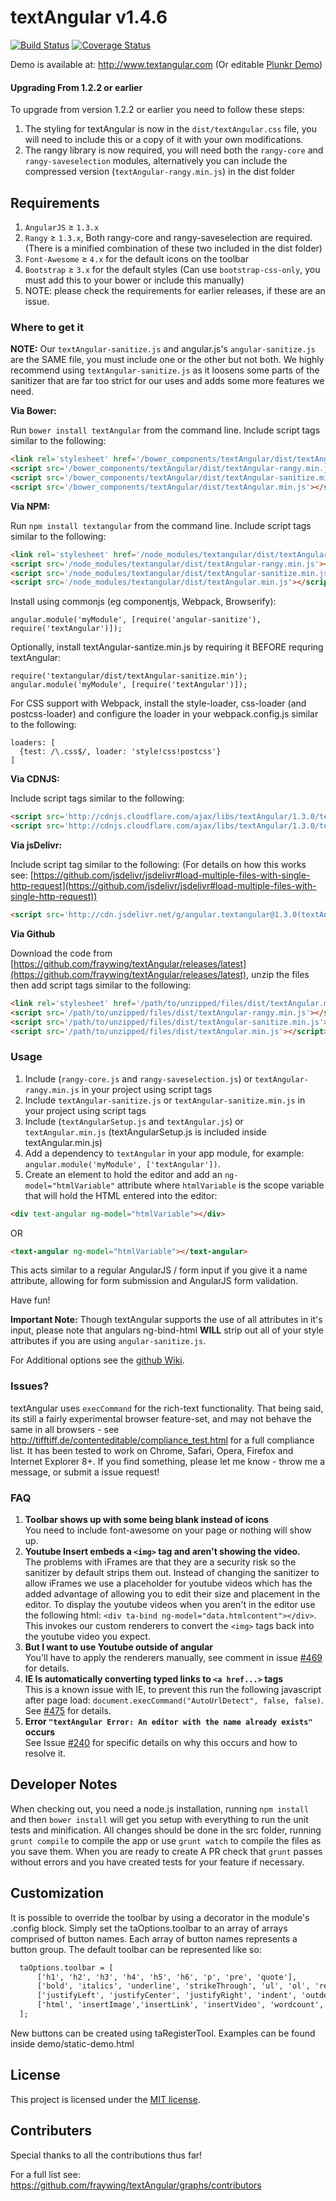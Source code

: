 textAngular v1.4.6
===========

[![Build Status](https://travis-ci.org/fraywing/textAngular.png?branch=master)](https://travis-ci.org/fraywing/textAngular) [![Coverage Status](https://coveralls.io/repos/fraywing/textAngular/badge.png)](https://coveralls.io/r/fraywing/textAngular)


Demo is available at: http://www.textangular.com (Or editable [Plunkr Demo](http://plnkr.co/edit/kKPfk0LCXWrMpZ1gkblb?p=preview))

#### Upgrading From 1.2.2 or earlier

To upgrade from version 1.2.2 or earlier you need to follow these steps:

1. The styling for textAngular is now in the `dist/textAngular.css` file, you will need to include this or a copy of it with your own modifications.
2. The rangy library is now required, you will need both the `rangy-core` and `rangy-saveselection` modules, alternatively you can include the compressed version (`textAngular-rangy.min.js`) in the dist folder

## Requirements

1. `AngularJS` ≥ `1.3.x`
2. `Rangy` ≥ `1.3.x`, Both rangy-core and rangy-saveselection are required. (There is a minified combination of these two included in the dist folder)
3. `Font-Awesome` ≥ `4.x` for the default icons on the toolbar
1. `Bootstrap` ≥ `3.x` for the default styles (Can use `bootstrap-css-only`, you must add this to your bower or include this manually)
5. NOTE: please check the requirements for earlier releases, if these are an issue.

### Where to get it

**NOTE:** Our `textAngular-sanitize.js` and angular.js's `angular-sanitize.js` are the SAME file, you must include one or the other but not both. We highly recommend using `textAngular-sanitize.js` as it loosens some parts of the sanitizer that are far too strict for our uses and adds some more features we need.

**Via Bower:**

Run `bower install textAngular` from the command line.
Include script tags similar to the following:
```html
<link rel='stylesheet' href='/bower_components/textAngular/dist/textAngular.css'>
<script src='/bower_components/textAngular/dist/textAngular-rangy.min.js'></script>
<script src='/bower_components/textAngular/dist/textAngular-sanitize.min.js'></script>
<script src='/bower_components/textAngular/dist/textAngular.min.js'></script>
```

**Via NPM:**

Run `npm install textangular` from the command line.
Include script tags similar to the following:
```html
<link rel='stylesheet' href='/node_modules/textangular/dist/textAngular.css'>
<script src='/node_modules/textangular/dist/textAngular-rangy.min.js'></script>
<script src='/node_modules/textangular/dist/textAngular-sanitize.min.js'></script>
<script src='/node_modules/textangular/dist/textAngular.min.js'></script>
```
Install using commonjs (eg componentjs, Webpack, Browserify):
```
angular.module('myModule', [require('angular-sanitize'), require('textAngular')]);
```
Optionally, install textAngular-santize.min.js by requiring it BEFORE requring textAngular:
```
require('textangular/dist/textAngular-sanitize.min');
angular.module('myModule', [require('textAngular')]);
```
For CSS support with Webpack, install the style-loader, css-loader (and postcss-loader) and configure the loader in your webpack.config.js similar to the following:
```
loaders: [
  {test: /\.css$/, loader: 'style!css!postcss'}
]
```

**Via CDNJS:**

Include script tags similar to the following:
```html
<script src='http://cdnjs.cloudflare.com/ajax/libs/textAngular/1.3.0/textAngular-sanitize.min.js'></script>
<script src='http://cdnjs.cloudflare.com/ajax/libs/textAngular/1.3.0/textAngular.min.js'></script>
```

**Via jsDelivr:**

Include script tag similar to the following: (For details on how this works see: [https://github.com/jsdelivr/jsdelivr#load-multiple-files-with-single-http-request](https://github.com/jsdelivr/jsdelivr#load-multiple-files-with-single-http-request))
```html
<script src='http://cdn.jsdelivr.net/g/angular.textangular@1.3.0(textAngular-sanitize.min.js+textAngular.min.js)'></script>
```

**Via Github**

Download the code from [https://github.com/fraywing/textAngular/releases/latest](https://github.com/fraywing/textAngular/releases/latest), unzip the files then add script tags similar to the following:
```html
<link rel='stylesheet' href='/path/to/unzipped/files/dist/textAngular.min.css'>
<script src='/path/to/unzipped/files/dist/textAngular-rangy.min.js'></script>
<script src='/path/to/unzipped/files/dist/textAngular-sanitize.min.js'></script>
<script src='/path/to/unzipped/files/dist/textAngular.min.js'></script>
```

### Usage

1. Include (`rangy-core.js` and `rangy-saveselection.js`) or `textAngular-rangy.min.js` in your project using script tags
2. Include `textAngular-sanitize.js` or `textAngular-sanitize.min.js` in your project using script tags
3. Include (`textAngularSetup.js` and `textAngular.js`) or `textAngular.min.js` (textAngularSetup.js is included inside textAngular.min.js)
4. Add a dependency to `textAngular` in your app module, for example: ```angular.module('myModule', ['textAngular'])```.
5. Create an element to hold the editor and add an `ng-model="htmlVariable"` attribute where `htmlVariable` is the scope variable that will hold the HTML entered into the editor:
```html
<div text-angular ng-model="htmlVariable"></div>
```
OR
```html
<text-angular ng-model="htmlVariable"></text-angular>
```
This acts similar to a regular AngularJS / form input if you give it a name attribute, allowing for form submission and AngularJS form validation.

Have fun!

**Important Note:** Though textAngular supports the use of all attributes in it's input, please note that angulars ng-bind-html **WILL** strip out all of your style attributes if you are using `angular-sanitize.js`.

For Additional options see the [github Wiki](https://github.com/fraywing/textAngular/wiki).

### Issues?

textAngular uses ```execCommand``` for the rich-text functionality.
That being said, its still a fairly experimental browser feature-set, and may not behave the same in all browsers - see http://tifftiff.de/contenteditable/compliance_test.html for a full compliance list.
It has been tested to work on Chrome, Safari, Opera, Firefox and Internet Explorer 8+.
If you find something, please let me know - throw me a message, or submit a issue request!

### FAQ

1. **Toolbar shows up with some being blank instead of icons**<br/>
You need to include font-awesome on your page or nothing will show up.
1. **Youtube Insert embeds a ```<img>``` tag and aren't showing the video.**<br/>
The problems with iFrames are that they are a security risk so the sanitizer by default strips them out. Instead of changing the sanitizer to allow iFrames we use a placeholder for youtube videos which has the added advantage of allowing you to edit their size and placement in the editor. To display the youtube videos when you aren't in the editor use the following html: ```<div ta-bind ng-model="data.htmlcontent"></div>```. This invokes our custom renderers to convert the ```<img>``` tags back into the youtube video you expect.
2. **But I want to use Youtube outside of angular**<br/>
You'll have to apply the renderers manually, see comment in issue [#469](https://github.com/fraywing/textAngular/issues/469#issuecomment-68650506) for details.
3. **IE Is automatically converting typed links to `<a href...>` tags**<br/>
This is a known issue with IE, to prevent this run the following javascript after page load: `document.execCommand("AutoUrlDetect", false, false)`. See [#475](https://github.com/fraywing/textAngular/issues/475) for details.
4. **Error `"textAngular Error: An editor with the name already exists"` occurs**<br/>
See Issue [#240](https://github.com/fraywing/textAngular/issues/240) for specific details on why this occurs and how to resolve it.

## Developer Notes

When checking out, you need a node.js installation, running `npm install` and then `bower install` will get you setup with everything to run the unit tests and minification.
All changes should be done in the src folder, running `grunt compile` to compile the app or use `grunt watch` to compile the files as you save them.
When you are ready to create A PR check that `grunt` passes without errors and you have created tests for your feature if necessary.

## Customization

It is possible to override the toolbar by using a decorator in the module's .config block. Simply set the taOptions.toolbar to an array of arrays comprised of button names. Each array of button names represents a button group. The default toolbar can be represented like so:
```html
  taOptions.toolbar = [
      ['h1', 'h2', 'h3', 'h4', 'h5', 'h6', 'p', 'pre', 'quote'],
      ['bold', 'italics', 'underline', 'strikeThrough', 'ul', 'ol', 'redo', 'undo', 'clear'],
      ['justifyLeft', 'justifyCenter', 'justifyRight', 'indent', 'outdent'],
      ['html', 'insertImage','insertLink', 'insertVideo', 'wordcount', 'charcount']
  ];
```
New buttons can be created using taRegisterTool. Examples can be found inside demo/static-demo.html

## License

This project is licensed under the [MIT license](http://opensource.org/licenses/MIT).


## Contributers

Special thanks to all the contributions thus far!

For a full list see: https://github.com/fraywing/textAngular/graphs/contributors
